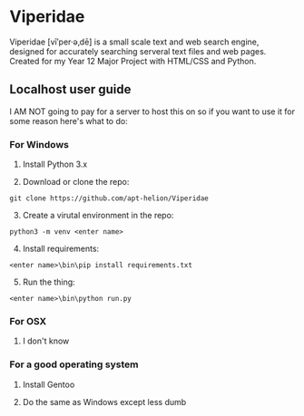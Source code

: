 # Viperidae

Viperidae [vī′per·ə‚dē] is a small scale text and web search engine, designed for accurately searching serveral
text files and web pages. Created for my Year 12 Major Project with HTML/CSS and Python.

## Localhost user guide

I AM NOT going to pay for a server to host this on so if you want to use it for some reason here's what to do:

### For Windows

1. Install Python 3.x

2. Download or clone the repo:

`git clone https://github.com/apt-helion/Viperidae`

3. Create a virutal environment in the repo:

`python3 -m venv <enter name>`

4. Install requirements:

`<enter name>\bin\pip install requirements.txt`

5. Run the thing:

`<enter name>\bin\python run.py`

### For OSX

1. I don't know

### For a good operating system

1. Install Gentoo

2. Do the same as Windows except less dumb
